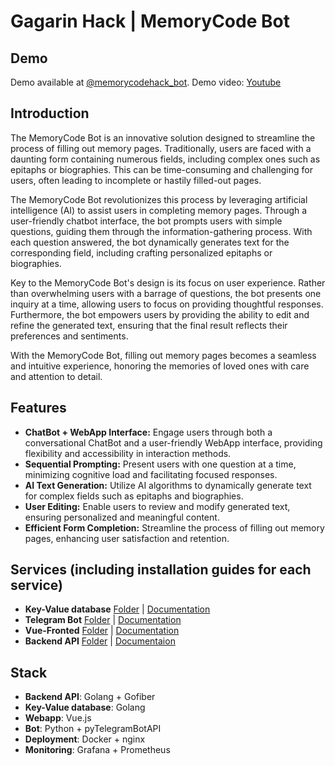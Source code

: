 # Gagarin Hack | MemoryCode Bot

## Demo
Demo available at [@memorycodehack_bot](https://t.me/memorycodehack_bot). Demo video: [Youtube](https://youtu.be/An_5CITofS8)

## Introduction

The MemoryCode Bot is an innovative solution designed to streamline the process of filling out memory pages. Traditionally, users are faced with a daunting form containing numerous fields, including complex ones such as epitaphs or biographies. This can be time-consuming and challenging for users, often leading to incomplete or hastily filled-out pages.

The MemoryCode Bot revolutionizes this process by leveraging artificial intelligence (AI) to assist users in completing memory pages. Through a user-friendly chatbot interface, the bot prompts users with simple questions, guiding them through the information-gathering process. With each question answered, the bot dynamically generates text for the corresponding field, including crafting personalized epitaphs or biographies.

Key to the MemoryCode Bot's design is its focus on user experience. Rather than overwhelming users with a barrage of questions, the bot presents one inquiry at a time, allowing users to focus on providing thoughtful responses. Furthermore, the bot empowers users by providing the ability to edit and refine the generated text, ensuring that the final result reflects their preferences and sentiments.

With the MemoryCode Bot, filling out memory pages becomes a seamless and intuitive experience, honoring the memories of loved ones with care and attention to detail.

## Features

- **ChatBot + WebApp Interface:** Engage users through both a conversational ChatBot and a user-friendly WebApp interface, providing flexibility and accessibility in interaction methods.
- **Sequential Prompting:** Present users with one question at a time, minimizing cognitive load and facilitating focused responses.
- **AI Text Generation:** Utilize AI algorithms to dynamically generate text for complex fields such as epitaphs and biographies.
- **User Editing:** Enable users to review and modify generated text, ensuring personalized and meaningful content.
- **Efficient Form Completion:** Streamline the process of filling out memory pages, enhancing user satisfaction and retention.

## Services (including installation guides for each service)

- **Key-Value database** [Folder](/kvdb) | [Documentation](/kvdb/README.md)
- **Telegram Bot** [Folder](/bot) | [Documentation](/bot/README.md)
- **Vue-Fronted** [Folder](/webapp) | [Documentation](/webapp/README.md)
- **Backend API** [Folder](/backend) | [Documentaion](/backend/README.md)

## Stack

- **Backend API**: Golang + Gofiber
- **Key-Value database**: Golang
- **Webapp**: Vue.js
- **Bot**: Python + pyTelegramBotAPI
- **Deployment**: Docker + nginx
- **Monitoring**: Grafana + Prometheus
